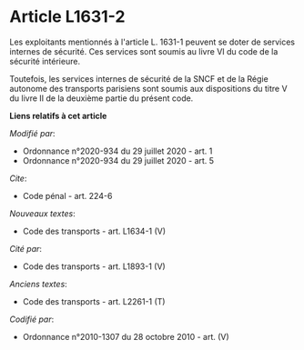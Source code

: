# Article L1631-2

Les exploitants mentionnés à l'article L. 1631-1 peuvent se doter de services internes de sécurité. Ces services sont soumis
au livre VI du code de la sécurité intérieure.

Toutefois, les services internes de sécurité de la SNCF et de la Régie autonome des transports parisiens sont soumis aux
dispositions du titre V du livre II de la deuxième partie du présent code.

**Liens relatifs à cet article**

_Modifié par_:

  - Ordonnance n°2020-934 du 29 juillet 2020 - art. 1
  - Ordonnance n°2020-934 du 29 juillet 2020 - art. 5

_Cite_:

  - Code pénal - art. 224-6

_Nouveaux textes_:

  - Code des transports - art. L1634-1 (V)

_Cité par_:

  - Code des transports - art. L1893-1 (V)

_Anciens textes_:

  - Code des transports - art. L2261-1 (T)

_Codifié par_:

  - Ordonnance n°2010-1307 du 28 octobre 2010 - art. (V)
